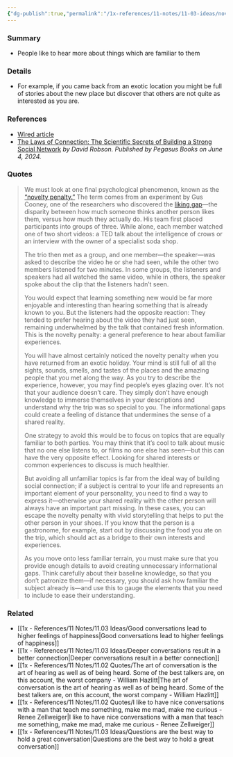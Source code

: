 ```yaml
---
{"dg-publish":true,"permalink":"/1x-references/11-notes/11-03-ideas/novelty-penalty-people-prefer-to-hear-about-familiar-ideas-and-experiences/","title":"Novelty penalty - people prefer to hear about familiar ideas and experiences","created":"2024-09-21T20:14:57.176+03:00","updated":"2024-09-21T20:20:49.554+03:00"}
---
```



### Summary
- People like to hear more about things which are familiar to them

### Details
- For example, if you came back from an exotic location you might be full of stories about the new place but discover that others are not quite as interested as you are.

### References
- [Wired article](https://www.wired.com/story/the-science-of-having-a-great-conversation-research-social-connection/?category=fascinating_stories&position=4&scheduled_corpus_item_id=73458899-9c01-4b9f-871f-1acc17eecdef&sponsored=0&url=https%3A%2F%2Fwww.wired.com%2Fstory%2Fthe-science-of-having-a-great-conversation-research-social-connection%2F)
- [The Laws of Connection: The Scientific Secrets of Building a Strong Social Network](https://www.simonandschuster.com/books/The-Laws-of-Connection/David-Robson/9781639366484) _by David Robson. Published by Pegasus Books on June 4, 2024._

### Quotes
 >We must look at one final psychological phenomenon, known as the [“novelty penalty.”](https://journals.sagepub.com/doi/abs/10.1177/0956797616685870) The term comes from an experiment by Gus Cooney, one of the researchers who discovered the [liking gap](https://clarkrelationshiplab.yale.edu/sites/default/files/files/BoothbyCooneySandstromClark2018.pdf)—the disparity between how much someone thinks another person likes them, versus how much they actually do. His team first placed participants into groups of three. While alone, each member watched one of two short videos: a TED talk about the intelligence of crows or an interview with the owner of a specialist soda shop.
> 
> The trio then met as a group, and one member—the speaker—was asked to describe the video he or she had seen, while the other two members listened for two minutes. In some groups, the listeners and speakers had all watched the same video, while in others, the speaker spoke about the clip that the listeners hadn’t seen.
> 
> You would expect that learning something new would be far more enjoyable and interesting than hearing something that is already known to you. But the listeners had the opposite reaction: They tended to prefer hearing about the video they had just seen, remaining underwhelmed by the talk that contained fresh information. This is the novelty penalty: a general preference to hear about familiar experiences.
> 
> You will have almost certainly noticed the novelty penalty when you have returned from an exotic holiday. Your mind is still full of all the sights, sounds, smells, and tastes of the places and the amazing people that you met along the way. As you try to describe the experience, however, you may find people’s eyes glazing over. It’s not that your audience doesn’t care. They simply don’t have enough knowledge to immerse themselves in your descriptions and understand why the trip was so special to you. The informational gaps could create a feeling of distance that undermines the sense of a shared reality.
> 
> One strategy to avoid this would be to focus on topics that are equally familiar to both parties. You may think that it’s cool to talk about music that no one else listens to, or films no one else has seen—but this can have the very opposite effect. Looking for shared interests or common experiences to discuss is much healthier.
> 
> But avoiding all unfamiliar topics is far from the ideal way of building social connection; if a subject is central to your life and represents an important element of your personality, you need to find a way to express it—otherwise your shared reality with the other person will always have an important part missing. In these cases, you can escape the novelty penalty with vivid storytelling that helps to put the other person in your shoes. If you know that the person is a gastronome, for example, start out by discussing the food you ate on the trip, which should act as a bridge to their own interests and experiences.
> 
> As you move onto less familiar terrain, you must make sure that you provide enough details to avoid creating unnecessary informational gaps. Think carefully about their baseline knowledge, so that you don’t patronize them—if necessary, you should ask how familiar the subject already is—and use this to gauge the elements that you need to include to ease their understanding.
> 

### Related
- [[1x - References/11 Notes/11.03 Ideas/Good conversations lead to higher feelings of happiness\|Good conversations lead to higher feelings of happiness]]
- [[1x - References/11 Notes/11.03 Ideas/Deeper conversations result in a better connection\|Deeper conversations result in a better connection]]
- [[1x - References/11 Notes/11.02 Quotes/The art of conversation is the art of hearing as well as of being heard. Some of the best talkers are, on this account, the worst company - William Hazlitt\|The art of conversation is the art of hearing as well as of being heard. Some of the best talkers are, on this account, the worst company - William Hazlitt]]
- [[1x - References/11 Notes/11.02 Quotes/I like to have nice conversations with a man that teach me something, make me mad, make me curious - Renee Zellweiger\|I like to have nice conversations with a man that teach me something, make me mad, make me curious - Renee Zellweiger]]
- [[1x - References/11 Notes/11.03 Ideas/Questions are the best way to hold a great conversation\|Questions are the best way to hold a great conversation]]